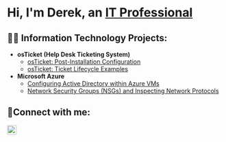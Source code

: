 <h1>Hi, I'm Derek, an <a href="https://https://www.linkedin.com/in/dereklwallace">IT Professional</a/h1>

<h2>👨‍💻 Information Technology Projects:</h2>

- <b>osTicket (Help Desk Ticketing System)</b>
  - [osTicket: Post-Installation Configuration](https://github.com/WallaceX2/post-install-config)
  - [osTicket: Ticket Lifecycle Examples](https://github.com/WallaceX2/ticket-lifecycle)
- <b>Microsoft Azure</b>
  - [Configuring Active Directory within Azure VMs](https://github.com/WallaceX2/configure-ad)
  - [Network Security Groups (NSGs) and Inspecting Network Protocols](https://github.com/WallaceX2/azure-network-protocols)

<h2>🤳Connect with me:</h2>

[<img align="left" alt="Josh | LinkedIn" width="22px" src="https://cdn.jsdelivr.net/npm/simple-icons@v3/icons/linkedin.svg" />][linkedin]


[linkedin]: https://www.linkedin.com/in/dereklwallace/
